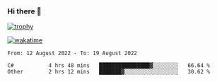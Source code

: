 ### Hi there 👋

[![trophy](https://github-profile-trophy.vercel.app/?username=cxnky&theme=dracula)](https://github.com/ryo-ma/github-profile-trophy)

[![wakatime](https://wakatime.com/badge/user/1c39c599-5497-41b9-a5be-2c4676e7fd23.svg)](https://wakatime.com/@1c39c599-5497-41b9-a5be-2c4676e7fd23)
<!--START_SECTION:waka-->

```text
From: 12 August 2022 - To: 19 August 2022

C#           4 hrs 48 mins   ████████████████▓░░░░░░░░   66.64 %
Other        2 hrs 12 mins   ███████▓░░░░░░░░░░░░░░░░░   30.62 %
```

<!--END_SECTION:waka-->
